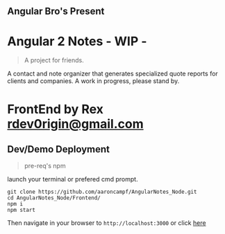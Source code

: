 ## Angular Bro's Present
# Angular 2 Notes - WIP -
> A project for friends. 

A contact and note organizer that generates specialized quote reports for clients and companies. A work in progress, please stand by. 

# FrontEnd by Rex [rdev0rigin@gmail.com](mailto:rdev0rigin@gmail.com)

## Dev/Demo Deployment
>pre-req's npm

launch your terminal or prefered cmd prompt.

```shell
git clone https://github.com/aaroncampf/AngularNotes_Node.git
cd AngularNotes_Node/Frontend/
npm i
npm start
```

Then navigate in your browser to `http://localhost:3000` or click [here](http://localhost:3000)


